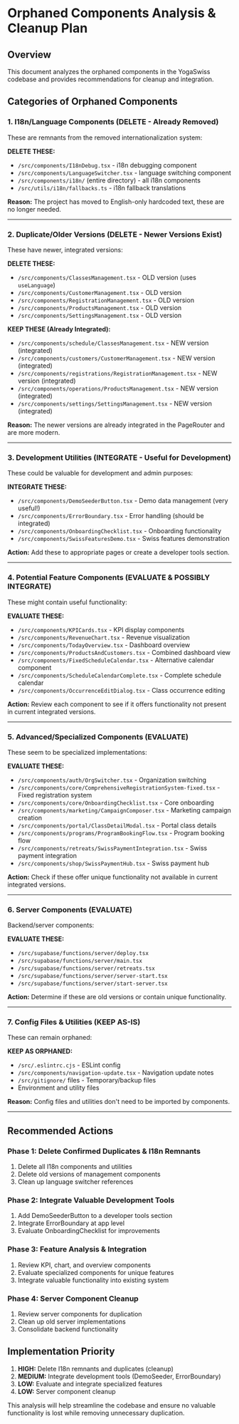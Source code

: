 # Orphaned Components Analysis & Cleanup Plan

## Overview
This document analyzes the orphaned components in the YogaSwiss codebase and provides recommendations for cleanup and integration.

## Categories of Orphaned Components

### 1. I18n/Language Components (DELETE - Already Removed)
These are remnants from the removed internationalization system:

**DELETE THESE:**
- `/src/components/I18nDebug.tsx` - i18n debugging component
- `/src/components/LanguageSwitcher.tsx` - language switching component
- `/src/components/i18n/` (entire directory) - all i18n components
- `/src/utils/i18n/fallbacks.ts` - i18n fallback translations

**Reason:** The project has moved to English-only hardcoded text, these are no longer needed.

---

### 2. Duplicate/Older Versions (DELETE - Newer Versions Exist)
These have newer, integrated versions:

**DELETE THESE:**
- `/src/components/ClassesManagement.tsx` - OLD version (uses `useLanguage`)
- `/src/components/CustomerManagement.tsx` - OLD version
- `/src/components/RegistrationManagement.tsx` - OLD version  
- `/src/components/ProductsManagement.tsx` - OLD version
- `/src/components/SettingsManagement.tsx` - OLD version

**KEEP THESE (Already Integrated):**
- `/src/components/schedule/ClassesManagement.tsx` - NEW version (integrated)
- `/src/components/customers/CustomerManagement.tsx` - NEW version (integrated)
- `/src/components/registrations/RegistrationManagement.tsx` - NEW version (integrated)
- `/src/components/operations/ProductsManagement.tsx` - NEW version (integrated)
- `/src/components/settings/SettingsManagement.tsx` - NEW version (integrated)

**Reason:** The newer versions are already integrated in the PageRouter and are more modern.

---

### 3. Development Utilities (INTEGRATE - Useful for Development)
These could be valuable for development and admin purposes:

**INTEGRATE THESE:**
- `/src/components/DemoSeederButton.tsx` - Demo data management (very useful!)
- `/src/components/ErrorBoundary.tsx` - Error handling (should be integrated)
- `/src/components/OnboardingChecklist.tsx` - Onboarding functionality
- `/src/components/SwissFeaturesDemo.tsx` - Swiss features demonstration

**Action:** Add these to appropriate pages or create a developer tools section.

---

### 4. Potential Feature Components (EVALUATE & POSSIBLY INTEGRATE)
These might contain useful functionality:

**EVALUATE THESE:**
- `/src/components/KPICards.tsx` - KPI display components
- `/src/components/RevenueChart.tsx` - Revenue visualization
- `/src/components/TodayOverview.tsx` - Dashboard overview
- `/src/components/ProductsAndCustomers.tsx` - Combined dashboard view
- `/src/components/FixedScheduleCalendar.tsx` - Alternative calendar component
- `/src/components/ScheduleCalendarComplete.tsx` - Complete schedule calendar
- `/src/components/OccurrenceEditDialog.tsx` - Class occurrence editing

**Action:** Review each component to see if it offers functionality not present in current integrated versions.

---

### 5. Advanced/Specialized Components (EVALUATE)
These seem to be specialized implementations:

**EVALUATE THESE:**
- `/src/components/auth/OrgSwitcher.tsx` - Organization switching
- `/src/components/core/ComprehensiveRegistrationSystem-fixed.tsx` - Fixed registration system
- `/src/components/core/OnboardingChecklist.tsx` - Core onboarding
- `/src/components/marketing/CampaignComposer.tsx` - Marketing campaign creation
- `/src/components/portal/ClassDetailModal.tsx` - Portal class details
- `/src/components/programs/ProgramBookingFlow.tsx` - Program booking flow
- `/src/components/retreats/SwissPaymentIntegration.tsx` - Swiss payment integration
- `/src/components/shop/SwissPaymentHub.tsx` - Swiss payment hub

**Action:** Check if these offer unique functionality not available in current integrated versions.

---

### 6. Server Components (EVALUATE)
Backend/server components:

**EVALUATE THESE:**
- `/src/supabase/functions/server/deploy.tsx`
- `/src/supabase/functions/server/main.tsx`
- `/src/supabase/functions/server/retreats.tsx`
- `/src/supabase/functions/server/server-start.tsx`
- `/src/supabase/functions/server/start-server.tsx`

**Action:** Determine if these are old versions or contain unique functionality.

---

### 7. Config Files & Utilities (KEEP AS-IS)
These can remain orphaned:

**KEEP AS ORPHANED:**
- `/src/.eslintrc.cjs` - ESLint config
- `/src/components/navigation-update.tsx` - Navigation update notes
- `/src/gitignore/` files - Temporary/backup files
- Environment and utility files

**Reason:** Config files and utilities don't need to be imported by components.

---

## Recommended Actions

### Phase 1: Delete Confirmed Duplicates & I18n Remnants
1. Delete all I18n components and utilities
2. Delete old versions of management components
3. Clean up language switcher references

### Phase 2: Integrate Valuable Development Tools
1. Add DemoSeederButton to a developer tools section
2. Integrate ErrorBoundary at app level
3. Evaluate OnboardingChecklist for improvements

### Phase 3: Feature Analysis & Integration
1. Review KPI, chart, and overview components
2. Evaluate specialized components for unique features
3. Integrate valuable functionality into existing system

### Phase 4: Server Component Cleanup
1. Review server components for duplication
2. Clean up old server implementations
3. Consolidate backend functionality

## Implementation Priority
1. **HIGH:** Delete I18n remnants and duplicates (cleanup)
2. **MEDIUM:** Integrate development tools (DemoSeeder, ErrorBoundary)
3. **LOW:** Evaluate and integrate specialized features
4. **LOW:** Server component cleanup

This analysis will help streamline the codebase and ensure no valuable functionality is lost while removing unnecessary duplication.